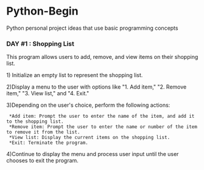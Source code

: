 # Python-Begin
Python personal project ideas that use basic programming concepts

<h3>DAY #1 : Shopping List</h3>
<p>This program allows users to add, remove, and view items on their shopping list.</p>
<p>
  1) Initialize an empty list to represent the shopping list.

  2)Display a menu to the user with options like "1. Add item," "2. Remove item," "3. View list," and "4. Exit."

  3)Depending on the user's choice, perform the following actions:

     *Add item: Prompt the user to enter the name of the item, and add it to the shopping list.
     *Remove item: Prompt the user to enter the name or number of the item to remove it from the list.
     *View list: Display the current items on the shopping list.
     *Exit: Terminate the program.
  4)Continue to display the menu and process user input until the user chooses to exit the program.
</p>


